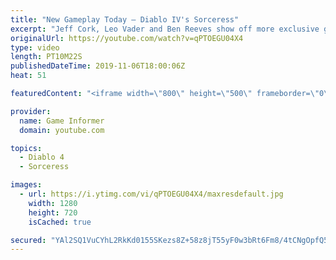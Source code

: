 ```yaml
---
title: "New Gameplay Today – Diablo IV's Sorceress"
excerpt: "Jeff Cork, Leo Vader and Ben Reeves show off more exclusive gameplay of Diablo IV, which can be viewed without commentary at ..."
originalUrl: https://youtube.com/watch?v=qPTOEGU04X4
type: video
length: PT10M22S
publishedDateTime: 2019-11-06T18:00:06Z
heat: 51

featuredContent: "<iframe width=\"800\" height=\"500\" frameborder=\"0\" src=\"https://www.youtube.com/embed/qPTOEGU04X4\" allow=\"accelerometer; autoplay; encrypted-media; gyroscope; picture-in-picture\" allowfullscreen></iframe>"

provider:
  name: Game Informer
  domain: youtube.com

topics:
  - Diablo 4
  - Sorceress

images:
  - url: https://i.ytimg.com/vi/qPTOEGU04X4/maxresdefault.jpg
    width: 1280
    height: 720
    isCached: true

secured: "YAl2SQ1VuCYhL2RkKd0155SKezs8Z+58z8jT55yF0w3bRt6Fm8/4tCNgOpfQ5QGDyId3eypsr4o5/iLgZqFLj7SMlkrv0IHBF5WTuFKOgLDdsz9gVUYA/SrFH/fJLONdzzZysbtrW8gmo6qQJJiJVXWUD2iFS0fNOjlGG0ysDbegNH0mQZhRHQsYUg4zP4bZ0LCwdcyrG9B6QT9MjQYPtYtFHZ3p2f2Q9vg+MSbAECMl3zosF3LCkXkGJyVLjY1BqLUYlL9Iw8txY3byvfSd43Kt6+CiaYlLgXOZXfXdWLQDYUTMhxOWcQqiiVYiuSVQNh+RC4YUPyxtrIG7QWYYHXfseKw9OwoRAoJShDsdEz4mDs1JoWRvbjGsdu+WDB4kNZdTn65/K1zk8O67lnIxEfL3B3+zN+V0SB9zOEgjIv0Cp1tHSNYYh+0/8Di0p8T5;RBN9GpH3UEP9GhAbCiR0RA=="
---
```


